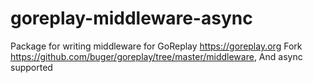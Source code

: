# goreplay-middleware-async
Package for writing middleware for GoReplay https://goreplay.org
Fork https://github.com/buger/goreplay/tree/master/middleware, And async supported
